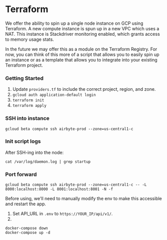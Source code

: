 # Terraform

We offer the ability to spin up a single node instance on GCP using Terraform. A new compute instance is spun up in a new VPC which uses a NAT. This instance is Stackdriver monitoring enabled, which grants access to memory usage stats.

In the future we may offer this as a module on the Terraform Registry. For now, you can think of this more of a script that allows you to easily spin up an instance or as a template that allows you to integrate into your existing Terraform project.

### Getting Started
1. Update `providers.tf` to include the correct project, region, and zone. 
1. `gcloud auth application-default login`
2. `terraform init`
3. `terraform apply`

### SSH into instance
```
gcloud beta compute ssh airbyte-prod --zone=us-central1-c
```

### Init script logs
After SSH-ing into the node:
```
cat /var/log/daemon.log | grep startup
```

### Port forward
```
gcloud beta compute ssh airbyte-prod --zone=us-central1-c -- -L 8000:localhost:8000 -L 8001:localhost:8001 -N -f
```

Before using, we'll need to manually modify the env to make this accessible and restart the app.
1. Set API_URL in `.env` to `https://YOUR_IP/api/v1/`.
2. 
```
docker-compose down
docker-compose up -d
```